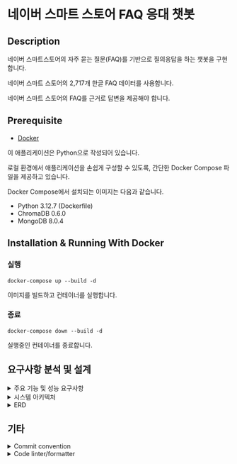 # 네이버 스마트 스토어 FAQ 응대 챗봇

## Description

네이버 스마트스토어의 자주 묻는 질문(FAQ)를 기반으로 질의응답을 하는 챗봇을 구현합니다.

네이버 스마트 스토어의 2,717개 한글 FAQ 데이터를 사용합니다.

네이버 스마트 스토어의 FAQ를 근거로 답변을 제공해야 합니다.

## Prerequisite

- [Docker](https://www.docker.com/)

이 애플리케이션은 Python으로 작성되어 있습니다.

로컬 환경에서 애플리케이션을 손쉽게 구성할 수 있도록, 간단한 Docker Compose 파일을 제공하고 있습니다.

Docker Compose에서 설치되는 이미지는 다음과 같습니다.

- Python 3.12.7 (Dockerfile)
- ChromaDB 0.6.0
- MongoDB 8.0.4

## Installation & Running With Docker

### 실행

```shell
docker-compose up --build -d
```

이미지를 빌드하고 컨테이너를 실행합니다.

### 종료

```shell
docker-compose down --build -d
```

실행중인 컨테이너를 종료합니다.

## 요구사항 분석 및 설계

<details>
  <summary>주요 기능 및 성능 요구사항</summary>

- 목표: 네이버 스마트스토어의 자주 묻는 질문(FAQ)을 기반으로 질의응답하는 챗봇 만들기
- [참고 링크](https://help.sell.smartstore.naver.com/index.help)
- [FAQ 데이터](./faq/final_result.pkl)
- 프레임워크 & 라이브러리
  - Backend: [FastAPI](https://fastapi.tiangolo.com/ko/)
    - Streaming: FastAPI - [StreamingResponse](https://fastapi.tiangolo.com/advanced/custom-response/#streamingresponse)
  - Frontend:
    - UI: [React](https://ko.legacy.reactjs.org/)
    - Style: [tailwindcss](https://tailwindcss.com/)
  - Embedding: [chromadb](https://github.com/chroma-core/chroma)
    - [OpenAIEmbeddingFunction](https://docs.trychroma.com/integrations/embedding-models/openai)
    - model_name = [text-embedding-3-small](https://platform.openai.com/docs/guides/embeddings)
  - LLM: [openai](https://github.com/openai/openai-python)
  - Database: [MongoDB](https://www.mongodb.com/)
    - [motor](https://www.mongodb.com/ko-kr/docs/drivers/motor/#std-label-python-async-driver)
  - Evaluation: [RAGAS](https://docs.ragas.io/en/stable/)
- 임베딩/LLM 모델 사양 및 가격
  - text-embedding-3-small
    - Output Dimension: 1,536
    - $0.020 / 1M tokens
  - gpt-4o-mini
    - Context Window: 128,000 tokens
    - Max Output Tokens: 16,384 tokens
    - $0.150 / 1M input tokens
    - $0.600 / 1M output tokens
- 기능 요구사항
  - [ ] 001 FAQ 데이터 기반으로 답변 제공
  - [ ] 002 대화 맥락을 저장
  - [ ] 003 대화 맥락을 기반으로 답변 제공
    - [ ] 003-1 이전 질문과 상황을 토대로 적절한 답변을 제공
    - [ ] 003-2 전체적인 대화 기록을 토대로 적절한 답변을 제공
  - [ ] 004 대화 맥락을 기반으로 추가 질문 제시
  - [ ] 005 스마스스토어와 관련없는 내용은 답변하지 않음
  - [ ] 006 스트리밍 방식의 채팅 제공
- 비기능 요구사항
  - [ ] 001 Faithfulness, Answer Relevancy 0.8 이상

</details>

<details>
  <summary>시스템 아키텍처</summary>
  <img src="./assets/system_arch.png" alt="system architecture" width="591">

로컬 환경에서 동일한 실행 환경을 제공하기 위해 Back-end, Front-end, VectorDB, Database를 모두 Docker 컨테이너로 구성하여 제공합니다.

또한, 초기 데이터 적재를 위해 FAQ를 벡터화하는 파이프라인을 제공합니다. 이는 로컬에서 초기에 한번만 실행해주면 됩니다.

파이프라인은 3가지 단계로 이루어집니다.

1. 전처리(preprocessing.py): FAQ 내용 중 관련성이 적은 단어, 문장, 특수문자등을 제외하여 데이터 품질을 향상시킵니다.
2. 구조화(data_structuring.py): 제목과 내용을 분리하여 구조화합니다.
3. 벡터화(vectorizing.py): 구조화된 내용을 벡터화하여 ChromaDB에 저장합니다.

</details>

<details>
  <summary>ERD</summary>
  <img src="./assets/erd.png" alt="system architecture" width="591">

ERD는 매우 심플하게 구성했습니다. 이번 과제의 본질에 벗어나지 않게, 인증, 유저와 같은 데이터는 구현하지 않습니다.

테이블 설계는 `Amazon DynamoDB`의 파티셔닝 이론에 착안하여 설계되었습니다. MongoDB에서는 Hash Index로 호환됩니다.

채팅은 여러 세션이 있을 수 있고, `session_id`로 구분됩니다. `session_id`는 DynamoDB의 파티션키에 해당합니다.

즉, 하나의 세션에는 여러 대화가 존재하며, `session_id`로 쿼리하면 해당 세션의 대화를 조회할 수 있습니다.

그리고 최신 채팅을 항상 먼저 보여줘야하기 때문에 `created_at`을 정렬키로 설정합니다. (이번 과제에서 커서 기반 페이지네이션은 고려하지 않습니다.)

chat_vectorized는 대화 문맥을 검색하기 위한 VectorDB 입니다.

대화를 하고 있는 session의 문맥만을 참고하기 위해, session_id를 메타데이터로 설정합니다.

</details>

## 기타

<details>
  <summary>Commit convention</summary>

- 커밋 컨벤션은 [Conventional Commit](https://www.conventionalcommits.org/en/v1.0.0/) 규칙을 사용합니다.
- Git Emoji는 [gitmoji](https://gitmoji.dev/)를 사용합니다.

</details>

<details>
  <summary>Code linter/formatter</summary>

Linter/Formatter 로 [ruff](https://docs.astral.sh/ruff/) 패키지를 사용합니다.

pre-commit hook을 적용하려면 다음 명령어를 따라하세요:

```shell
poetry run pre-commit install
```

Lint:

```sh
poetry run ruff check
```

Lint with fix:

```sh
poetry run ruff check --fix
```

Format:

```sh
poetry run ruff format
```

</details>

